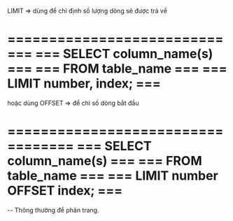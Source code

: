 LIMIT => dùng để chỉ định số lượng dòng sẽ được trả về

=============================
=== SELECT column_name(s) ===
=== FROM table_name       ===
=== LIMIT number, index;  ===
=============================

hoặc dùng OFFSET => để chỉ số dòng bắt đầu

==================================
=== SELECT column_name(s)      ===
=== FROM table_name            ===
=== LIMIT number OFFSET index; ===
==================================

-- Thông thường để phân trang.